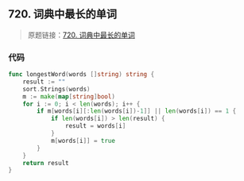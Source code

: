## 720. 词典中最长的单词

> 原题链接：[720. 词典中最长的单词](https://leetcode-cn.com/problems/longest-word-in-dictionary/)

### 代码
```go
func longestWord(words []string) string {
	result := ""
	sort.Strings(words)
	m := make(map[string]bool)
	for i := 0; i < len(words); i++ {
		if m[words[i][:len(words[i])-1]] || len(words[i]) == 1 {
			if len(words[i]) > len(result) {
				result = words[i]
			}
			m[words[i]] = true
		}
	}
	return result
}   
```
